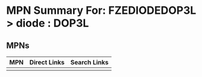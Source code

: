



# MPN Summary For: FZEDIODEDOP3L > diode : DOP3L

## MPNs
  

|MPN|Direct Links|Search Links|
| :--- | :--- | :--- |
||||
